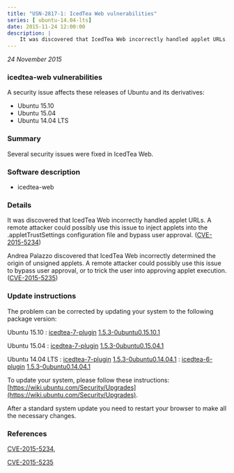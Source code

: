```yaml
---
title: "USN-2817-1: IcedTea Web vulnerabilities"
series: [ ubuntu-14.04-lts]
date: 2015-11-24 12:00:00
description: |
    It was discovered that IcedTea Web incorrectly handled applet URLs. A remote attacker could possibly use this issue to inject applets into the .appletTrustSettings configuration file and bypass user approval. ([CVE-2015-5234](http://people.ubuntu.com/~ubuntu-security/cve/CVE-2015-5234))
--- 
```

 
 

*24 November 2015*

### icedtea-web vulnerabilities

A security issue affects these releases of Ubuntu and its derivatives:

* Ubuntu 15.10
* Ubuntu 15.04
* Ubuntu 14.04 LTS

### Summary

Several security issues were fixed in IcedTea Web. 

### Software description

* icedtea-web 

### Details

It was discovered that IcedTea Web incorrectly handled applet URLs. A remote attacker could possibly use this issue to inject applets into the .appletTrustSettings configuration file and bypass user approval. ([CVE-2015-5234](http://people.ubuntu.com/~ubuntu-security/cve/CVE-2015-5234))

Andrea Palazzo discovered that IcedTea Web incorrectly determined the origin of unsigned applets. A remote attacker could possibly use this issue to bypass user approval, or to trick the user into approving applet execution. ([CVE-2015-5235](http://people.ubuntu.com/~ubuntu-security/cve/CVE-2015-5235)) 

### Update instructions

The problem can be corrected by updating your system to the following package version:

Ubuntu 15.10
 : [icedtea-7-plugin](https://launchpad.net/ubuntu/+source/icedtea-web) <span> [1.5.3-0ubuntu0.15.10.1](https://launchpad.net/ubuntu/+source/icedtea-web/1.5.3-0ubuntu0.15.10.1) </span> 

Ubuntu 15.04
 : [icedtea-7-plugin](https://launchpad.net/ubuntu/+source/icedtea-web) <span> [1.5.3-0ubuntu0.15.04.1](https://launchpad.net/ubuntu/+source/icedtea-web/1.5.3-0ubuntu0.15.04.1) </span> 

Ubuntu 14.04 LTS
 : [icedtea-7-plugin](https://launchpad.net/ubuntu/+source/icedtea-web) <span> [1.5.3-0ubuntu0.14.04.1](https://launchpad.net/ubuntu/+source/icedtea-web/1.5.3-0ubuntu0.14.04.1) </span> 
 : [icedtea-6-plugin](https://launchpad.net/ubuntu/+source/icedtea-web) <span> [1.5.3-0ubuntu0.14.04.1](https://launchpad.net/ubuntu/+source/icedtea-web/1.5.3-0ubuntu0.14.04.1) </span> 

To update your system, please follow these instructions: [https://wiki.ubuntu.com/Security/Upgrades](https://wiki.ubuntu.com/Security/Upgrades).

After a standard system update you need to restart your browser to make all the necessary changes. 

### References

 
 [CVE-2015-5234](http://people.ubuntu.com/~ubuntu-security/cve/CVE-2015-5234), 

 [CVE-2015-5235](http://people.ubuntu.com/~ubuntu-security/cve/CVE-2015-5235)
 

